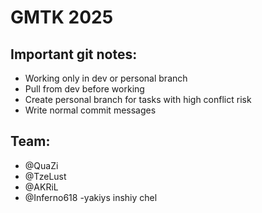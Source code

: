 # GMTK 2025
## Important git notes:
- Working only in dev or personal branch
- Pull from dev before working
- Create personal branch for tasks with high conflict risk
- Write normal commit messages 
## Team:
- @QuaZi
- @TzeLust
- @AKRiL
- @Inferno618
-yakiys inshiy chel
